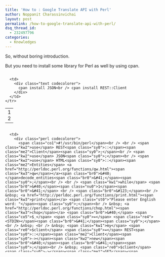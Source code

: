 ```yaml
---
title: 'How to : Google Translate API with Perl'
author: Noppanit Charassinvichai
layout: post
permalink: /how-to-google-translate-api-with-perl/
dsq_thread_id:
  - 232497796
categories:
  - Knowledges
---
```

So, without boring introduction. 

But you need to install some library for Perl as well by using cpan.

<div class="codecolorer-container text blackboard" style="overflow:auto;white-space:nowrap;width:100%;">
  <table cellspacing="0" cellpadding="0">
    <tr>
      <td class="line-numbers">
        <div>
          1<br />2<br />
        </div>
      </td>
      
      <td>
        <div class="text codecolorer">
          cpan install JSON<br /> cpan install REST::Client
        </div>
      </td>
    </tr>
  </table>
</div>

<div class="codecolorer-container perl blackboard" style="overflow:auto;white-space:nowrap;width:100%;height:400px;">
  <table cellspacing="0" cellpadding="0">
    <tr>
      <td class="line-numbers">
        <div>
          1<br />2<br />3<br />4<br />5<br />6<br />7<br />8<br />9<br />10<br />11<br />12<br />13<br />14<br />15<br />16<br />17<br />18<br />19<br />20<br />21<br />22<br />23<br />24<br />25<br />26<br />27<br />28<br />29<br />30<br />
        </div>
      </td>
      
      <td>
        <div class="perl codecolorer">
          <span class="co1">#!/usr/bin/perl</span><br /> <br /> <span class="kw2">use</span> REST<span class="sy0">::</span><span class="me2">Client</span><span class="sy0">;</span><br /> <span class="kw2">use</span> JSON<span class="sy0">;</span><br /> <span class="kw2">use</span> HTML<span class="sy0">::</span><span class="me2">Entities</span> <a href="http://perldoc.perl.org/functions/qw.html"><span class="kw3">qw</span></a><span class="br0">&#40;</span>decode_entities<span class="br0">&#41;</span><span class="sy0">;</span><br /> <br /> <span class="kw1">while</span> <span class="br0">&#40;</span><span class="nu0">1</span><span class="br0">&#41;</span> <br /> <span class="br0">&#123;</span><br /> &nbsp; <a href="http://perldoc.perl.org/functions/print.html"><span class="kw3">print</span></a> <span class="st0">"Please enter English word: "</span><span class="sy0">;</span><br /> &nbsp; <a href="http://perldoc.perl.org/functions/chop.html"><span class="kw3">chop</span></a> <span class="br0">&#40;</span> <span class="co5">$_</span> <span class="sy0">=</span> <span class="re4"><STDIN></span><span class="br0">&#41;</span><span class="sy0">;</span><br /> &nbsp; <br /> &nbsp; <span class="kw1">my</span> <span class="re0">$client</span> <span class="sy0">=</span> REST<span class="sy0">::</span><span class="me2">Client</span><span class="sy0">-></span><span class="kw2">new</span><span class="br0">&#40;</span><span class="br0">&#41;</span><span class="sy0">;</span><br /> &nbsp; <span class="re0">$client</span><span class="sy0">-></span><span class="me1">GET</span><span class="br0">&#40;</span><span class="st0">"https://www.googleapis.com/language/translate/v2?key=AIzaSyACJybEm6lyelnYHZzXfydtk-V6-Uz48bQ&en&target=fr&q=$_"</span><span class="br0">&#41;</span><span class="sy0">;</span><br /> &nbsp; <span class="re0">$response</span> <span class="sy0">=</span> <span class="re0">$client</span><span class="sy0">-></span><span class="me1">responseContent</span><span class="br0">&#40;</span><span class="br0">&#41;</span><span class="sy0">;</span><br /> <br /> &nbsp; <span class="re0">$json_text</span> <span class="sy0">=</span> from_json<span class="br0">&#40;</span> <span class="re0">$response</span> <span class="br0">&#41;</span><span class="sy0">;</span><br /> <br /> &nbsp; <span class="kw1">foreach</span> <span class="kw1">my</span> <span class="re0">$french</span><span class="br0">&#40;</span><span class="sy0">@</span><span class="br0">&#123;</span><span class="re0">$json_text</span><span class="sy0">-></span><span class="br0">&#123;</span>data<span class="br0">&#125;</span><span class="sy0">-></span><span class="br0">&#123;</span>translations<span class="br0">&#125;</span><span class="br0">&#125;</span><span class="br0">&#41;</span><br /> &nbsp; <span class="br0">&#123;</span><br /> &nbsp; &nbsp; <span class="kw1">my</span> <span class="re0">%ep_hash</span> <span class="sy0">=</span> <span class="br0">&#40;</span><span class="br0">&#41;</span><span class="sy0">;</span><br /> &nbsp; &nbsp; &nbsp; <span class="re0">$ep_hash</span><span class="br0">&#123;</span>translatedText<span class="br0">&#125;</span> <span class="sy0">=</span> <span class="st0">"Translated to French: $french->{translatedText}"</span><span class="sy0">;</span><br /> &nbsp;<br /> &nbsp; &nbsp; &nbsp; <span class="co1"># print french</span><br /> &nbsp; &nbsp; &nbsp; <span class="kw1">while</span> <span class="br0">&#40;</span><span class="kw1">my</span><span class="br0">&#40;</span><span class="re0">$key</span><span class="sy0">,</span> <span class="re0">$value</span><span class="br0">&#41;</span> <span class="sy0">=</span> <a href="http://perldoc.perl.org/functions/each.html"><span class="kw3">each</span></a> <span class="br0">&#40;</span><span class="re0">%ep_hash</span><span class="br0">&#41;</span><span class="br0">&#41;</span><br /> &nbsp; &nbsp; <span class="br0">&#123;</span><br /> &nbsp; &nbsp; &nbsp; &nbsp; <a href="http://perldoc.perl.org/functions/print.html"><span class="kw3">print</span></a> decode_entities<span class="br0">&#40;</span><span class="re0">$value</span><span class="br0">&#41;</span><span class="sy0">;</span><br /> &nbsp; &nbsp; &nbsp; <span class="br0">&#125;</span><br /> &nbsp; <span class="br0">&#125;</span><br /> &nbsp; <a href="http://perldoc.perl.org/functions/print.html"><span class="kw3">print</span></a> <span class="st0">"<span class="es0">\n</span>"</span><span class="sy0">;</span><br /> <span class="br0">&#125;</span>
        </div>
      </td>
    </tr>
  </table>
</div>